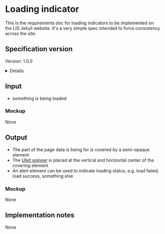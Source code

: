 # Loading indicator

This is the requirements doc for loading indicators to be implemented on the LIS Jekyll website.
It's a very simple spec intended to force consistency across the site.

## Specification version
Version: 1.0.0

<details>

An initial implementation of the loading indicator functionality was completed in May of 2023 (see [Web Components PR #113](https://github.com/legumeinfo/web-components/pull/113)).

</details>

## Input

- something is being loaded

### Mockup

None

## Output

- The part of the page data is being for is covered by a semi-opaque element
- The [UIkit spinner](https://getuikit.com/docs/spinner) is placed at the vertical and horizontal center of the covering element
- An alert element can be used to indicate loading status, e.g. load failed, load success, something else

### Mockup

None

## Implementation notes

None
